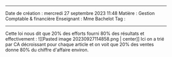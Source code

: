  ---

 Date de création : mercredi 27 septembre 2023 11:48
 Matière : Gestion Comptable & financière
 Enseignant : Mme Bachelot
 Tag :

---

 Cette loi nous dit que 20% des efforts fourni 80% des résultats et effectivement :
 ![[Pasted image 20230927114858.png | center]]
 Ici on a trié par CA décroissant pour chaque article et on voit que 20% des ventes donne 80% du chiffre d'affaire environ.
